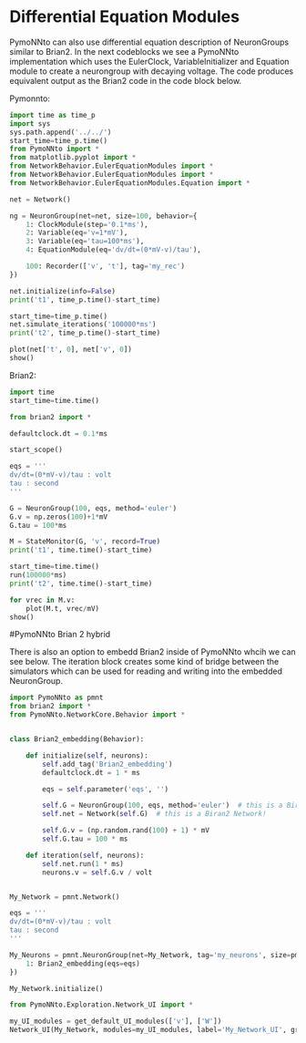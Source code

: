 # Differential Equation Modules

PymoNNto can also use differential equation description of NeuronGroups similar to Brian2.
In the next codeblocks we see a PymoNNto implementation which uses the EulerClock, VariableInitializer and Equation module to create a neurongroup with decaying voltage.
The code produces equivalent output as the Brian2 code in the code block below.

Pymonnto:
```python
import time as time_p
import sys
sys.path.append('../../')
start_time=time_p.time()
from PymoNNto import *
from matplotlib.pyplot import *
from NetworkBehavior.EulerEquationModules import *
from NetworkBehavior.EulerEquationModules import *
from NetworkBehavior.EulerEquationModules.Equation import *

net = Network()

ng = NeuronGroup(net=net, size=100, behavior={
    1: ClockModule(step='0.1*ms'),
    2: Variable(eq='v=1*mV'),
    3: Variable(eq='tau=100*ms'),
    4: EquationModule(eq='dv/dt=(0*mV-v)/tau'),

    100: Recorder(['v', 't'], tag='my_rec')
})

net.initialize(info=False)
print('t1', time_p.time()-start_time)

start_time=time_p.time()
net.simulate_iterations('100000*ms')
print('t2', time_p.time()-start_time)

plot(net['t', 0], net['v', 0])
show()
```

Brian2:
```python
import time
start_time=time.time()

from brian2 import *

defaultclock.dt = 0.1*ms

start_scope()

eqs = '''
dv/dt=(0*mV-v)/tau : volt
tau : second
'''

G = NeuronGroup(100, eqs, method='euler')
G.v = np.zeros(100)+1*mV
G.tau = 100*ms

M = StateMonitor(G, 'v', record=True)
print('t1', time.time()-start_time)

start_time=time.time()
run(100000*ms)
print('t2', time.time()-start_time)

for vrec in M.v:
    plot(M.t, vrec/mV)
show()
```

#PymoNNto Brian 2 hybrid

There is also an option to embedd Brian2 inside of PymoNNto whcih we can see below. The iteration block creates some kind of bridge between the simulators which can be used for reading and writing into the embedded NeuronGroup.

```python
import PymoNNto as pmnt
from brian2 import *
from PymoNNto.NetworkCore.Behavior import *


class Brian2_embedding(Behavior):

    def initialize(self, neurons):
        self.add_tag('Brian2_embedding')
        defaultclock.dt = 1 * ms

        eqs = self.parameter('eqs', '')

        self.G = NeuronGroup(100, eqs, method='euler')  # this is a Biran2 NeuronGroup!
        self.net = Network(self.G)  # this is a Biran2 Network!

        self.G.v = (np.random.rand(100) + 1) * mV
        self.G.tau = 100 * ms

    def iteration(self, neurons):
        self.net.run(1 * ms)
        neurons.v = self.G.v / volt


My_Network = pmnt.Network()

eqs = '''
dv/dt=(0*mV-v)/tau : volt
tau : second
'''

My_Neurons = pmnt.NeuronGroup(net=My_Network, tag='my_neurons', size=pmnt.get_squared_dim(100), behavior={
    1: Brian2_embedding(eqs=eqs)
})

My_Network.initialize()

from PymoNNto.Exploration.Network_UI import *

my_UI_modules = get_default_UI_modules(['v'], ['W'])
Network_UI(My_Network, modules=my_UI_modules, label='My_Network_UI', group_display_count=1).show()
```